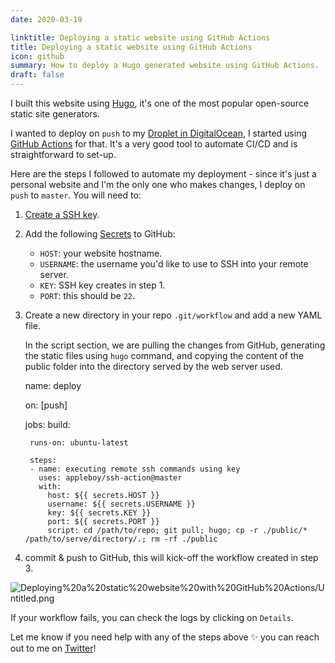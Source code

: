 ```yaml
---
date: 2020-03-19

linktitle: Deploying a static website using GitHub Actions
title: Deploying a static website using GitHub Actions
icon: github
summary: How to deploy a Hugo generated website using GitHub Actions.
draft: false
---
```


I built this website using [Hugo](https://gohugo.io/), it's one of the most popular open-source static site generators.

I wanted to deploy on `push`  to my [Droplet in DigitalOcean](https://www.digitalocean.com/products/droplets/), I started using [GitHub Actions](https://github.com/features/actions) for that. It's a very good tool to automate CI/CD and is straightforward to set-up.

Here are the steps I followed to automate my deployment - since it's just a personal website and I'm the only one who makes changes, I deploy on `push` to `master`. You will need to:

1. [Create a SSH ke](https://help.github.com/en/github/authenticating-to-github/generating-a-new-ssh-key-and-adding-it-to-the-ssh-agent)y. 
2. Add the following [Secrets](https://help.github.com/en/actions/configuring-and-managing-workflows/creating-and-storing-encrypted-secrets) to GitHub:
    - `HOST`: your website hostname.
    - `USERNAME`: the username you'd like to use to SSH into your remote server.
    - `KEY`: SSH key creates in step 1.
    - `PORT`: this should be `22`.
3. Create a new directory in your repo `.git/workflow` and add a new YAML file. 

    In the script section, we are pulling the changes from GitHub, generating the static files using `hugo` command, and copying the content of the public folder into the directory served by the web server used.

    name: deploy
    
    on: [push]
    
    jobs:
      build:
    
        runs-on: ubuntu-latest
    
        steps:
        - name: executing remote ssh commands using key
          uses: appleboy/ssh-action@master
          with:
            host: ${{ secrets.HOST }}
            username: ${{ secrets.USERNAME }}
            key: ${{ secrets.KEY }}
            port: ${{ secrets.PORT }}
            script: cd /path/to/repo; git pull; hugo; cp -r ./public/* /path/to/serve/directory/.; rm -rf ./public

4. commit & push to GitHub, this will kick-off the workflow created in step 3. 

![Deploying%20a%20static%20website%20with%20GitHub%20Actions/Untitled.png](Deploying%20a%20static%20website%20with%20GitHub%20Actions/Untitled.png)

If your workflow fails, you can check the logs by clicking on `Details`.

Let me know if you need help with any of the steps above ✨ you can reach out to me on [Twitter](https://twitter.com/salwa_fathallah)!